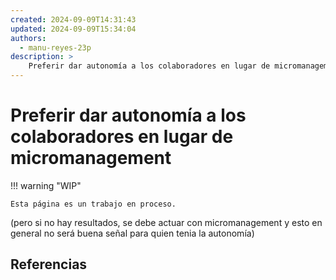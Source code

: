 ```yaml
---
created: 2024-09-09T14:31:43
updated: 2024-09-09T15:34:04
authors:
  - manu-reyes-23p
description: >
    Preferir dar autonomía a los colaboradores en lugar de micromanagement.
---
```


# Preferir dar autonomía a los colaboradores en lugar de micromanagement

!!! warning "WIP"

    Esta página es un trabajo en proceso.

(pero si no hay resultados, se debe actuar con micromanagement y esto en general no será buena señal para quien tenia la autonomía)

## Referencias
